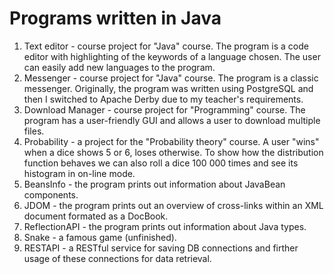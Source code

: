 # Programs written in Java

1. Text editor - course project for "Java" course. The program is a code editor with highlighting of the keywords of a language chosen. The user can easily add new languages to the program.
2. Messenger - course project for "Java" course. The program is a classic messenger. Originally, the program was written using PostgreSQL and then I switched to Apache Derby due to my teacher's requirements.
3. Download Manager - course project for "Programming" course. The program has a user-friendly GUI and allows a user to download multiple files.
4. Probability - a project for the "Probability theory" course. A user "wins" when a dice shows 5 or 6, loses otherwise. To show how the distribution function behaves we can also roll a dice 100 000 times and see its histogram in on-line mode.
5. BeansInfo - the program prints out information about JavaBean components.
6. JDOM - the program prints out an overview of cross-links within an XML document formated as a DocBook.
7. ReflectionAPI - the program prints out information about Java types.
8. Snake - a famous game (unfinished).
9. RESTAPI - a RESTful service for saving DB connections and firther usage of these connections for data retrieval.
